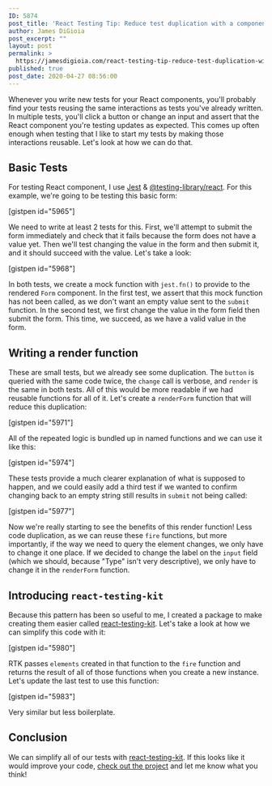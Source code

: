```yaml
---
ID: 5874
post_title: 'React Testing Tip: Reduce test duplication with a component render function'
author: James DiGioia
post_excerpt: ""
layout: post
permalink: >
  https://jamesdigioia.com/react-testing-tip-reduce-test-duplication-with-a-component-render-function/
published: true
post_date: 2020-04-27 08:56:00
---
```

Whenever you write new tests for your React components, you'll probably find your tests reusing the same interactions as tests you've already written. In multiple tests, you'll click a button or change an input and assert that the React component you're testing updates as expected. This comes up often enough when testing that I like to start my tests by making those interactions reusable. Let's look at how we can do that.

## Basic Tests

For testing React component, I use [Jest][jest] & [@testing-library/react][rtl]. For this example, we're going to be testing this basic form:

[gistpen id="5965"]

We need to write at least 2 tests for this. First, we'll attempt to submit the form immediately and check that it fails because the form does not have a value yet. Then we'll test changing the value in the form and then submit it, and it should succeed with the value. Let's take a look:

[gistpen id="5968"]

In both tests, we create a mock function with `jest.fn()` to provide to the rendered `Form` component. In the first test, we assert that this mock function has not been called, as we don't want an empty value sent to the `submit` function. In the second test, we first change the value in the form field then submit the form. This time, we succeed, as we have a valid value in the form.

## Writing a render function

These are small tests, but we already see some duplication. The `button` is queried with the same code twice, the `change` call is verbose, and `render` is the same in both tests. All of this would be more readable if we had reusable functions for all of it. Let's create a `renderForm` function that will reduce this duplication:

[gistpen id="5971"]

All of the repeated logic is bundled up in named functions and we can use it like this:

[gistpen id="5974"]

These tests provide a much clearer explanation of what is supposed to happen, and we could easily add a third test if we wanted to confirm changing back to an empty string still results in `submit` not being called:

[gistpen id="5977"]

Now we're really starting to see the benefits of this render function! Less code duplication, as we can reuse these `fire` functions, but more importantly, if the way we need to query the element changes, we only have to change it one place. If we decided to change the label on the `input` field (which we should, because "Type" isn't very descriptive), we only have to change it in the `renderForm` function.

## Introducing `react-testing-kit`

Because this pattern has been so useful to me, I created a package to make creating them easier called [react-testing-kit][rtk]. Let's take a look at how we can simplify this code with it:

[gistpen id="5980"]

RTK passes `elements` created in that function to the `fire` function and returns the result of all of those functions when you create a new instance. Let's update the last test to use this function:

[gistpen id="5983"]

Very similar but less boilerplate.

## Conclusion

We can simplify all of our tests with [react-testing-kit][rtk]. If this looks like it would improve your code, [check out the project][rtl] and let me know what you think!

[jest]: https://jestjs.io/
[rtl]: https://testing-library.com/docs/react-testing-library/intro
[rtk]: https://github.com/mAAdhaTTah/react-testing-kit